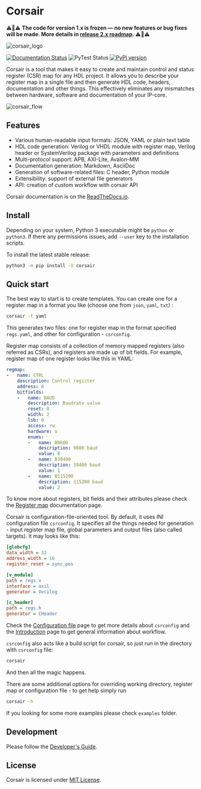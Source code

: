# Corsair

⚠️🚨⚠️ **The code for version 1.x is frozen — no new features or bug fixes will be made. More details in [release 2.x roadmap](https://github.com/esynr3z/corsair/discussions/97).** ⚠️🚨⚠️

![corsair_logo](docs/img/logo.png)

[![Documentation Status](https://readthedocs.org/projects/corsair/badge/?version=latest)](https://corsair.readthedocs.io/en/latest/?badge=latest)
![PyTest Status](https://github.com/esynr3z/corsair/workflows/pytest/badge.svg)
[![PyPI version](https://badge.fury.io/py/corsair.svg)](https://badge.fury.io/py/corsair)


Corsair is a tool that makes it easy to create and maintain control and status register (CSR) map for any HDL project. It allows you to describe your register map in a single file and then generate HDL code, headers, documentation and other things. This effectively eliminates any mismatches between hardware, software and documentation of your IP-core.

![corsair_flow](docs/img/corsair_flow.png)

## Features

- Various human-readable input formats: JSON, YAML or plain text table
- HDL code generation: Verilog or VHDL module with register map, Verilog header or SystemVerilog package with parameters and definitions
- Multi-protocol support: APB, AXI-Lite, Avalon-MM
- Documentation generation: Markdown, AsciiDoc
- Generation of software-related files: C header, Python module
- Extensibility: support of external file generators
- API: creation of custom workflow with corsair API

Corsair documentation is on the [ReadTheDocs.io](https://corsair.readthedocs.io).

## Install

Depending on your system, Python 3 executable might be `python` or `python3`.
If there any permissions issues, add `--user` key to the installation scripts.

To install the latest stable release:

```sh
python3 -m pip install -U corsair
```

## Quick start

The best way to start is to create templates. You can create one for a register map in a format you like (choose onе from `json`, `yaml`, `txt`) :

```sh
corsair -t yaml
```

This generates two files: one for register map in the format specified `regs.yaml`, and other for configuration - `csrconfig`.

Register map consists of a collection of memory mapped registers (also referred as CSRs), and registers are made up of bit fields. For example, register map of one register looks like this in YAML:

```yaml
regmap:
-   name: CTRL
    description: Control register
    address: 8
    bitfields:
    -   name: BAUD
        description: Baudrate value
        reset: 0
        width: 2
        lsb: 0
        access: rw
        hardware: o
        enums:
        -   name: B9600
            description: 9600 baud
            value: 0
        -   name: B38400
            description: 38400 baud
            value: 1
        -   name: B115200
            description: 115200 baud
            value: 2
```

To know more about registers, bit fields and their attributes please check the [Register map](https://corsair.readthedocs.io/en/latest/regmap.html) documentation page.

Corsair is configuration-file-oriented tool. By default, it uses INI configuration file `csrconfig`. It specifies all the things needed for generation - input register map file, global parameters and output files (also called targets). It may looks like this:

```ini
[globcfg]
data_width = 32
address_width = 16
register_reset = sync_pos

[v_module]
path = regs.v
interface = axil
generator = Verilog

[c_header]
path = regs.h
generator = CHeader
```

Check the [Configuration file](https://corsair.readthedocs.io/en/latest/config.html) page to get more details about `csrconfig` and the [Introduction](https://corsair.readthedocs.io/en/latest/introduction.html) page to get general information about workflow.

`csrconfig` also acts like a build script for corsair, so just run in the directory with `csrconfig` file:

```sh
corsair
```

And then all the magic happens.

There are some additional options for overriding working directory, register map or configuration file - to get help simply run

```sh
corsair -h
```

If you looking for some more examples please check `examples` folder.

## Development

Please follow the [Developer's Guide](https://corsair.readthedocs.io/en/latest/contributing.html).

## License

Corsair is licensed under [MIT License](LICENSE.txt).

